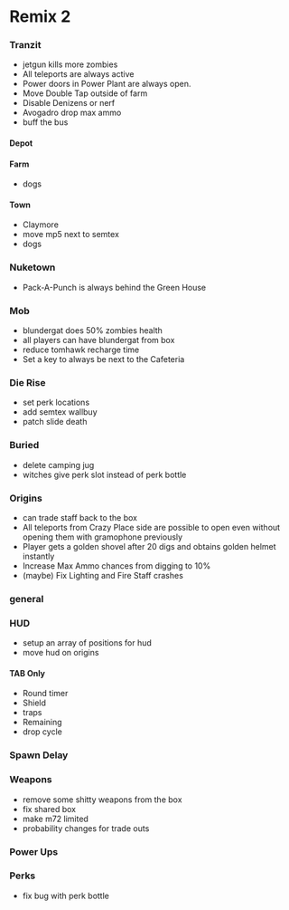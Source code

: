 # Remix 2

### Tranzit
* jetgun kills more zombies
* All teleports are always active
* Power doors in Power Plant are always open.
* Move Double Tap outside of farm
* Disable Denizens or nerf
* Avogadro drop max ammo
* buff the bus

#### 

#### Depot

#### Farm
* dogs

#### Town
* Claymore
* move mp5 next to semtex
* dogs

### Nuketown
* Pack-A-Punch is always behind the Green House

### Mob
* blundergat does 50% zombies health
* all players can have blundergat from box
* reduce tomhawk recharge time
* Set a key to always be next to the Cafeteria

### Die Rise
* set perk locations
* add semtex wallbuy
* patch slide death

### Buried
* delete camping jug
* witches give perk slot instead of perk bottle

### Origins
* can trade staff back to the box
* All teleports from Crazy Place side are possible to open even without opening them with gramophone previously
* Player gets a golden shovel after 20 digs and obtains golden helmet instantly
* Increase Max Ammo chances from digging to 10%
* (maybe) Fix Lighting and Fire Staff crashes

 
### general

### HUD
* setup an array of positions for hud
* move hud on origins
#### TAB Only
* Round timer
* Shield
* traps
* Remaining
* drop cycle

### Spawn Delay

### Weapons 
* remove some shitty weapons from the box
* fix shared box
* make m72 limited
* probability changes for trade outs

### Power Ups 

### Perks
* fix bug with perk bottle